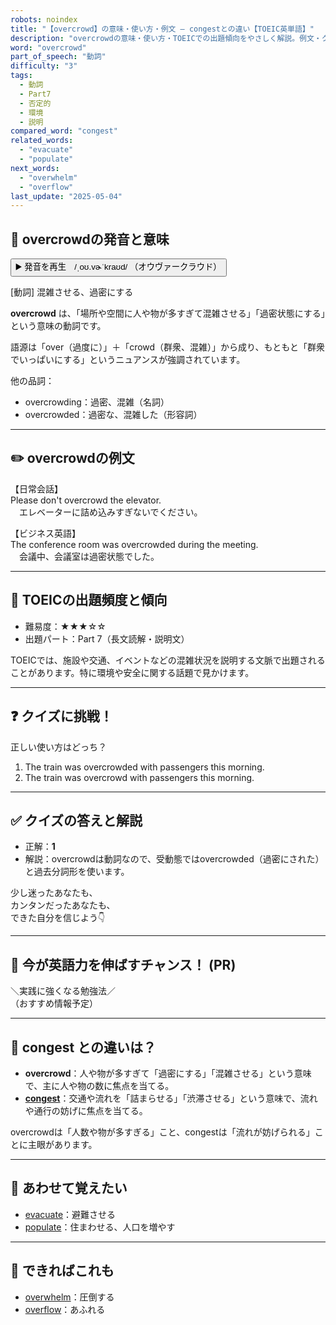 ```yaml
---
robots: noindex
title: "【overcrowd】の意味・使い方・例文 ― congestとの違い【TOEIC英単語】"
description: "overcrowdの意味・使い方・TOEICでの出題傾向をやさしく解説。例文・クイズ付きでcongestとの違いもわかりやすく学べます。"
word: "overcrowd"
part_of_speech: "動詞"
difficulty: "3"
tags:
  - 動詞
  - Part7
  - 否定的
  - 環境
  - 説明
compared_word: "congest"
related_words:
  - "evacuate"
  - "populate"
next_words:
  - "overwhelm"
  - "overflow"
last_update: "2025-05-04"
---
```


## 🔰 overcrowdの発音と意味

<button class="play-audio" onclick="playTTS('overcrowd')">
  <span class="play-audio-main">
    ▶️ 発音を再生　/ˌoʊ.vɚˈkraʊd/
  </span>
  <span class="play-audio-sub">
    （オウヴァークラウド）
  </span>
</button>

[動詞] 混雑させる、過密にする

**overcrowd** は、「場所や空間に人や物が多すぎて混雑させる」「過密状態にする」という意味の動詞です。

語源は「over（過度に）」＋「crowd（群衆、混雑）」から成り、もともと「群衆でいっぱいにする」というニュアンスが強調されています。

他の品詞：  
- overcrowding：過密、混雑（名詞）
- overcrowded：過密な、混雑した（形容詞）

---

## ✏️ overcrowdの例文

【日常会話】  
Please don't overcrowd the elevator.  
　エレベーターに詰め込みすぎないでください。

【ビジネス英語】  
The conference room was overcrowded during the meeting.  
　会議中、会議室は過密状態でした。

---

## 🎯 TOEICの出題頻度と傾向

- 難易度：★★★☆☆
- 出題パート：Part 7（長文読解・説明文）

TOEICでは、施設や交通、イベントなどの混雑状況を説明する文脈で出題されることがあります。特に環境や安全に関する話題で見かけます。

---

## ❓ クイズに挑戦！

正しい使い方はどっち？

1. The train was overcrowded with passengers this morning.  
2. The train was overcrowd with passengers this morning.

---

## ✅ クイズの答えと解説

- 正解：**1**
- 解説：overcrowdは動詞なので、受動態ではovercrowded（過密にされた）と過去分詞形を使います。

少し迷ったあなたも、  
カンタンだったあなたも、  
できた自分を信じよう👇️

---

## 🚀 今が英語力を伸ばすチャンス！ (PR)

<div class="info-center">
＼実践に強くなる勉強法／<br>  
（おすすめ情報予定）
</div>

---

## 🤔  congest との違いは？

- **overcrowd**：人や物が多すぎて「過密にする」「混雑させる」という意味で、主に人や物の数に焦点を当てる。
- **[congest](/word/congest/)**：交通や流れを「詰まらせる」「渋滞させる」という意味で、流れや通行の妨げに焦点を当てる。

overcrowdは「人数や物が多すぎる」こと、congestは「流れが妨げられる」ことに主眼があります。

---

## 🧩 あわせて覚えたい

- [evacuate](/word/evacuate/)：避難させる
- [populate](/word/populate/)：住まわせる、人口を増やす

---

## 📖 できればこれも

- [overwhelm](/word/overwhelm/)：圧倒する
- [overflow](/word/overflow/)：あふれる

<!-- cvid: aid49_bid46 -->

